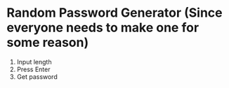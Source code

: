 # Random Password Generator (Since everyone needs to make one for some reason)

1. Input length
2. Press Enter
3. Get password